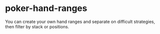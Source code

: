 # poker-hand-ranges
You can create your own hand ranges and separate on difficult strategies, then filter by stack or positions.
